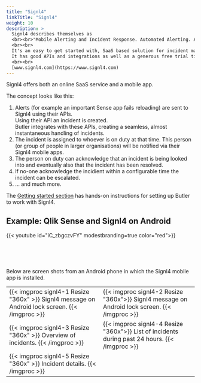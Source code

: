 ```yaml
---
title: "Signl4"
linkTitle: "Signl4"
weight: 10
description: >
  Signl4 describes themselves as 
  <br><br>"Mobile Alerting and Incident Response. Automated Alerting. Anywhere Response"
  <br><br>
  It's an easy to get started with, SaaS based solution for incident management.<br>
  It has good APIs and integrations as well as a generous free trial tier, which makes it great for Qlik Sense admins who wants to try a proper incident management tool.
  <br><br>
  [www.signl4.com](https://www.signl4.com)
---
```


Signl4 offers both an online SaaS service and a mobile app.

The concept looks like this:

1. Alerts (for example an important Sense app fails reloading) are sent to Signl4 using their APIs.  
   Using their API an incident is created.  
   Butler integrates with these APIs, creating a seamless, almost instantaneous handling of incidents.
2. The incident is assigned to whoever is on duty at that time. This person (or group of people in larger organisations) will be notified via their Signl4 mobile apps.
3. The person on duty can acknowledge that an incident is being looked into and eventually also that the incident has been resolved.
4. If no-one acknowledge the incidient within a configurable time the incident can be escalated.
5. ... and much more.

The [Getting started section](/docs/getting-started/setup/incident-mgmt-tools/signl4/) has hands-on instructions for setting up Butler to work with Signl4.

## Example: Qlik Sense and Signl4 on Android

{{< youtube id="iC_zbgczvFY" modestbranding=true color="red">}}

<br>
<br>
<br>

Below are screen shots from an Android phone in which the Signl4 mobile app is installed.

|  |  |
|-|-|
| {{< imgproc signl4-1 Resize "360x" >}} Signl4 message on Android lock screen. {{< /imgproc >}} | {{< imgproc signl4-2 Resize "360x">}} Signl4 message on Android lock screen. {{< /imgproc >}} |
| {{< imgproc signl4-3 Resize "360x" >}} Overview of incidents. {{< /imgproc >}} | {{< imgproc signl4-4 Resize "360x">}} List of incidents during past 24 hours. {{< /imgproc >}} |
| {{< imgproc signl4-5 Resize "360x" >}} Incident details. {{< /imgproc >}} |  |
